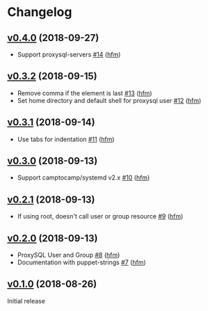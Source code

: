 # Changelog

## [v0.4.0](https://github.com/hfm/puppet-proxysql/compare/v0.3.2...v0.4.0) (2018-09-27)

* Support proxysql-servers [#14](https://github.com/hfm/puppet-proxysql/pull/14) ([hfm](https://github.com/hfm))

## [v0.3.2](https://github.com/hfm/puppet-proxysql/compare/v0.3.1...v0.3.2) (2018-09-15)

* Remove comma if the element is last [#13](https://github.com/hfm/puppet-proxysql/pull/13) ([hfm](https://github.com/hfm))
* Set home directory and default shell for proxysql user [#12](https://github.com/hfm/puppet-proxysql/pull/12) ([hfm](https://github.com/hfm))

## [v0.3.1](https://github.com/hfm/puppet-proxysql/compare/v0.3.0...v0.3.1) (2018-09-14)

* Use tabs for indentation [#11](https://github.com/hfm/puppet-proxysql/pull/11) ([hfm](https://github.com/hfm))

## [v0.3.0](https://github.com/hfm/puppet-proxysql/compare/v0.2.1...v0.3.0) (2018-09-13)

* Support camptocamp/systemd v2.x [#10](https://github.com/hfm/puppet-proxysql/pull/10) ([hfm](https://github.com/hfm))

## [v0.2.1](https://github.com/hfm/puppet-proxysql/compare/v0.2.0...v0.2.1) (2018-09-13)

* If using root, doesn't call user or group resource [#9](https://github.com/hfm/puppet-proxysql/pull/9) ([hfm](https://github.com/hfm))

## [v0.2.0](https://github.com/hfm/puppet-proxysql/compare/v0.1.0...v0.2.0) (2018-09-13)

* ProxySQL User and Group [#8](https://github.com/hfm/puppet-proxysql/pull/8) ([hfm](https://github.com/hfm))
* Documentation with puppet-strings [#7](https://github.com/hfm/puppet-proxysql/pull/7) ([hfm](https://github.com/hfm))

## [v0.1.0](https://github.com/hfm/puppet-proxysql/compare/...v0.1.0) (2018-08-26)

Initial release
